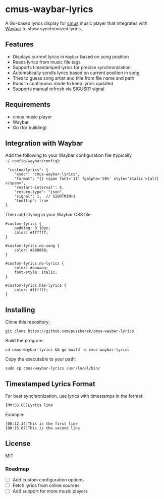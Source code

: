 # cmus-waybar-lyrics

A Go-based lyrics display for [cmus](https://github.com/cmus/cmus) music player that integrates with [Waybar](https://github.com/Alexays/Waybar) to show synchronized lyrics.

## Features

- Displays current lyrics in `Waybar` based on song position
- Reads lyrics from music file tags
- Supports timestamped lyrics for precise synchronization
- Automatically scrolls lyrics based on current position in song
- Tries to guess song artist and title from file name and path
- Runs in continuous mode to keep lyrics updated
- Supports manual refresh via SIGUSR1 signal

## Requirements
- cmus music player
- Waybar
- Go (for building)

## Integration with Waybar
Add the following to your Waybar configuration file (typically `~/.config/waybar/config`):

```
 "custom/lyrics": {
    "exec": "cmus-waybar-lyrics",
    "format": "{} <span font='11' fgalpha='50%' style='italic'>{alt}</span>",
    "restart-interval": 5,
    "return-type": "json",
    "signal": 1,  // SIGRTMIN+1
    "tooltip": true
}
```

Then add styling in your Waybar CSS file:

```
#custom-lyrics {
    padding: 0 10px;
    color: #ffffff;
}

#custom-lyrics.no-song {
    color: #888888;
}

#custom-lyrics.no-lyrics {
    color: #aaaaaa;
    font-style: italic;
}

#custom-lyrics.has-lyrics {
    color: #ffffff;
}
```

## Installing
Clone this repository:
```
git clone https://github.com/puszkarek/cmus-waybar-lyrics
```
Build the program:
```
cd cmus-waybar-lyrics && go build -o cmus-waybar-lyrics
```
Copy the executable to your path: 
```
sudo cp cmus-waybar-lyrics /usr/local/bin/
```

## Timestamped Lyrics Format
For best synchronization, use lyrics with timestamps in the format:

```
[MM:SS.CC]Lyrics line
```

Example:
```
[00:12.34]This is the first line
[00:15.67]This is the second line
```


## License
MIT

### Roadmap

- [ ] Add custom configuration options
- [ ] Fetch lyrics from online sources
- [ ] Add support for more music players